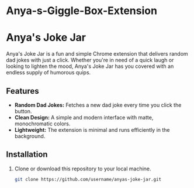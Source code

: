 # Anya-s-Giggle-Box-Extension

# Anya's Joke Jar

Anya's Joke Jar is a fun and simple Chrome extension that delivers random dad jokes with just a click. Whether you're in need of a quick laugh or looking to lighten the mood, Anya's Joke Jar has you covered with an endless supply of humorous quips.

## Features

- **Random Dad Jokes:** Fetches a new dad joke every time you click the button.
- **Clean Design:** A simple and modern interface with matte, monochromatic colors.
- **Lightweight:** The extension is minimal and runs efficiently in the background.

## Installation

1. Clone or download this repository to your local machine.

   ```bash
   git clone https://github.com/username/anyas-joke-jar.git
